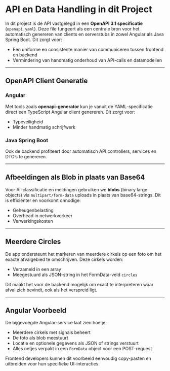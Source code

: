 # API en Data Handling in dit Project

In dit project is de API vastgelegd in een **OpenAPI 3.1 specificatie** (`openapi.yaml`). Deze file fungeert als een centrale bron voor het automatisch genereren van clients en serverstubs in zowel Angular als Java Spring Boot. Dit zorgt voor:

- Een uniforme en consistente manier van communiceren tussen frontend en backend
- Vermindering van handmatig onderhoud van API-calls en datamodellen

---

## OpenAPI Client Generatie

### Angular
Met tools zoals **openapi-generator** kun je vanuit de YAML-specificatie direct een TypeScript Angular client genereren. Dit zorgt voor:

- Typeveiligheid
- Minder handmatig schrijfwerk

### Java Spring Boot
Ook de backend profiteert door automatisch API controllers, services en DTO’s te genereren.

---

## Afbeeldingen als Blob in plaats van Base64

Voor AI-classificatie en meldingen gebruiken we **blobs** (binary large objects) via `multipart/form-data` uploads in plaats van base64-strings. Dit is efficiënter en voorkomt onnodige:

- Geheugenbelasting
- Overhead in netwerkverkeer
- Verwerkingskosten

---

## Meerdere Circles

De app ondersteunt het markeren van meerdere cirkels op een foto om het exacte afvalgebied te omschrijven. Deze cirkels worden:

- Verzameld in een array
- Meegestuurd als JSON-string in het FormData-veld `circles`

Dit maakt het voor de backend mogelijk om exact te interpreteren waar afval zich bevindt, ook als het verspreid ligt.

---

## Angular Voorbeeld

De bijgevoegde Angular-service laat zien hoe je:

- Meerdere cirkels met signals beheert
- De foto als blob meestuurt
- Locatie en optionele gegevens als JSON of strings verstuurt
- Alles netjes verpakt in een `FormData` object voor een POST-request

Frontend developers kunnen dit voorbeeld eenvoudig copy-pasten en uitbreiden voor hun specifieke UI-interacties.

